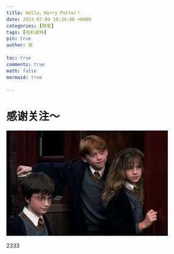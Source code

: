 ```yaml
---
title: Hello，Harry Potter！
date: 2023-07-09 10:34:00 +0800
categories: [随笔]
tags: [哈利波特]
pin: true
author: 张

toc: true
comments: true
math: false
mermaid: true

---
```


# 感谢关注～ 




![image-三人](/assets/blog_res/2021-03-30-hello-world.assets/三人.jpg#pic_center) 



2333



